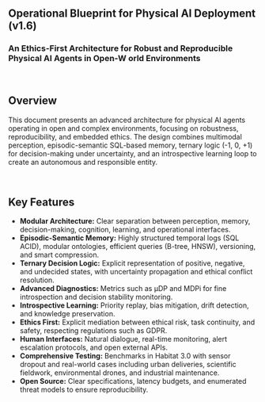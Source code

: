 <br>


## Operational Blueprint for Physical AI Deployment (v1.6)
### An Ethics-First Architecture for Robust and Reproducible Physical AI Agents in Open-W orld Environments

<br>

## Overview

This document presents an advanced architecture for physical AI agents operating in open and complex environments, focusing on robustness, reproducibility, and embedded ethics. The design combines multimodal perception, episodic-semantic SQL-based memory, ternary logic (-1, 0, +1) for decision-making under uncertainty, and an introspective learning loop to create an autonomous and responsible entity.

<br>

## Key Features

- **Modular Architecture:** Clear separation between perception, memory, decision-making, cognition, learning, and operational interfaces.
- **Episodic-Semantic Memory:** Highly structured temporal logs (SQL ACID), modular ontologies, efficient queries (B-tree, HNSW), versioning, and smart compression.
- **Ternary Decision Logic:** Explicit representation of positive, negative, and undecided states, with uncertainty propagation and ethical conflict resolution.
- **Advanced Diagnostics:** Metrics such as μDP and MDPi for fine introspection and decision stability monitoring.
- **Introspective Learning:** Priority replay, bias mitigation, drift detection, and knowledge preservation.
- **Ethics First:** Explicit mediation between ethical risk, task continuity, and safety, respecting regulations such as GDPR.
- **Human Interfaces:** Natural dialogue, real-time monitoring, alert escalation protocols, and open external APIs.
- **Comprehensive Testing:** Benchmarks in Habitat 3.0 with sensor dropout and real-world cases including urban deliveries, scientific fieldwork, environmental drones, and industrial maintenance.
- **Open Source:** Clear specifications, latency budgets, and enumerated threat models to ensure reproducibility.

<br>
